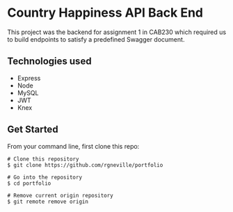 # Country Happiness API Back End

This project was the backend for assignment 1 in CAB230 which required us to build endpoints to satisfy a predefined Swagger document. 

## Technologies used

- Express
- Node
- MySQL
- JWT
- Knex

## Get Started

From your command line, first clone this repo:

```
# Clone this repository
$ git clone https://github.com/rgneville/portfolio

# Go into the repository
$ cd portfolio

# Remove current origin repository
$ git remote remove origin
```
